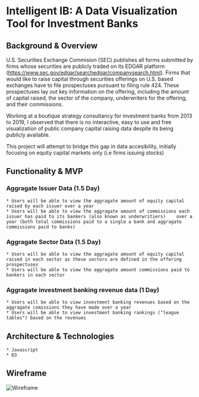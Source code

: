 # Intelligent IB: A Data Visualization Tool for Investment Banks

## Background & Overview

U.S. Securities Exchange Commision (SEC) publishes all forms submitted by firms whose securities are publicly traded on its EDGAR platform (https://www.sec.gov/edgar/searchedgar/companysearch.html). Firms that would like to raise capital through securities offerings on U.S. based exchanges have to file prospectuses pursuant to filing rule 424. These prospectuses lay out key information on the offering, including the amount of capital raised, the sector of the company, underwriters for the offering, and their commissions.

Working at a boutique strategy consultancy for investment banks from 2013 to 2019, I observed that there is no interactive, easy to use and free visualization of public company capital raising data despite its being publicly available. 

This project will attempt to bridge this gap in data accesibility, initially focusing on equity capital markets only (i.e firms issuing stocks)

## Functionality & MVP

   ### Aggragate Issuer Data (1.5 Day)
    * Users will be able to view the aggragate amount of equity capital raised by each issuer over a year
    * Users will be able to view the aggragate amount of commissions each issuer has paid to its bankers (also known as underwritiers)    over a year (both total commissions paid to a single a bank and aggragate commissions paid to banks)

   ### Aggragate Sector Data (1.5 Day)
    * Users will be able to view the aggragate amount of equity capital raised in each sector as these sectors are defined in the offering   prospectuses
    * Users will be able to view the aggragate amount commissions paid to bankers in each sector

   ### Aggragate investment banking revenue data (1 Day)
    * Users will be able to view investment banking revenues based on the aggragate comissions they have made over a year
    * Users will be able to view investment banking rankings ("league tables") based on the revenues

## Architecture & Technologies
    * Javascript
    * D3
    
## Wireframe

![Wireframe](https://intelligent-ib-dev.s3.us-east-2.amazonaws.com/Screen+Shot+2019-10-15+at+10.36.51+AM.png)
